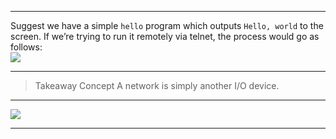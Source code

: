 _________
Suggest we have a simple `hello` program which outputs `Hello, world` to the screen.
If we’re trying to run it remotely via telnet, the process would go as follows:  
![](1.9.1.png)
_______
> Takeaway Concept
A network is simply another I/O device.
_________
![](1.9.2.png)
________

